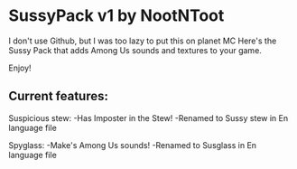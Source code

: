 # SussyPack v1 by NootNToot
I don't use Github, but I was too lazy to put this on planet MC
Here's the Sussy Pack that adds Among Us sounds and textures to your game.

Enjoy!

Current features:
-
Suspicious stew:
-Has Imposter in the Stew!
-Renamed to Sussy stew in En language file

Spyglass:
-Make's Among Us sounds!
-Renamed to Susglass in En language file
